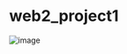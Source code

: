 # web2_project1

![image](https://github.com/Agussetiaa/web2_project1/assets/115542822/b0c370bc-4f89-4a76-857d-86afeb970022)
